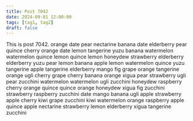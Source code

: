 ```yaml
---
title: Post 7042
date: 2024-09-01 12:00:00
tags: [tag1, tag2]
draft: false
---
```

This is post 7042.
orange
date
pear
nectarine
banana
date
elderberry
pear
quince
cherry
orange
date
lemon
tangerine
yuzu
banana
watermelon
watermelon
quince
lemon
quince
lemon
honeydew
strawberry
elderberry
elderberry
yuzu
pear
lemon
banana
apple
lemon
watermelon
quince
yuzu
tangerine
apple
tangerine
elderberry
mango
fig
grape
orange
tangerine
orange
ugli
cherry
grape
cherry
banana
orange
xigua
pear
strawberry
ugli
pear
zucchini
watermelon
watermelon
ugli
zucchini
honeydew
raspberry
cherry
orange
quince
quince
orange
honeydew
xigua
fig
zucchini
strawberry
raspberry
zucchini
date
mango
banana
ugli
apple
strawberry
apple
cherry
kiwi
grape
zucchini
kiwi
watermelon
orange
raspberry
apple
quince
apple
nectarine
strawberry
lemon
elderberry
xigua
tangerine
zucchini
